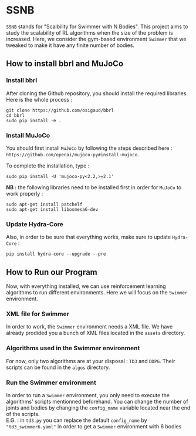 # SSNB

`SSNB` stands for "Scalbility for Swimmer with N Bodies". This project aims to study the scalability of RL algorithms when the size of the problem is increased. Here, we consider the gym-based environment `Swimmer` that we tweaked to make it have any finite number of bodies.


## How to install bbrl and MuJoCo
### Install bbrl

After cloning the Github repository, you should install the required libraries. Here is the whole process :
```
git clone https://github.com/osigaud/bbrl
cd bbrl
sudo pip install -e .
```


### Install MuJoCo

You should first install `MuJoCo` by following the steps described here : `https://github.com/openai/mujoco-py#install-mujoco`.

To complete the installation, type :
```
sudo pip install -U 'mujoco-py<2.2,>=2.1'
```

**NB :** the following libraries need to be installed first in order for `MuJoCo` to work properly :
```
sudo apt-get install patchelf
sudo apt-get install libosmesa6-dev
```


### Update Hydra-Core

Also, in order to be sure that everything works, make sure to update `Hydra-Core` :
```
pip install hydra-core --upgrade --pre
```


## How to Run our Program
Now, with everything installed, we can use reinforcement learning algorithms to run different environments. Here we will focus on the `Swimmer` environment.


### XML file for Swimmer

In order to work, the `Swimmer` environment needs a XML file. We have already prodided you a bunch of XML files located in the `assets` directory.


### Algorithms used in the Swimmer environment

For now, only two algorithms are at your disposal : `TD3` and `DDPG`. Their scripts can be found in the `algos` directory.


### Run the Swimmer environment

In order to run a `Swimmer` environment, you only need to execute the algorithms' scripts mentionned beforehand. You can change the number of joints and bodies by changing the `config_name` variable located near the end of the scripts.<br>
E.G. : in `td3.py` you can replace the default `config_name` by `"td3_swimmer6.yaml"` in order to get a `Swimmer` environment with 6 bodies
